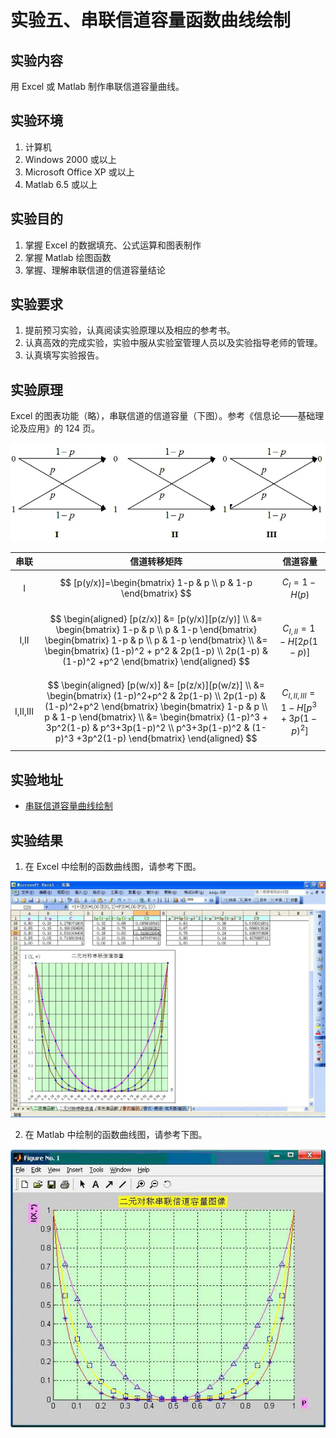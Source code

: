 # 实验五、串联信道容量函数曲线绘制

## 实验内容

用 Excel 或 Matlab 制作串联信道容量曲线。

## 实验环境

1. 计算机
2. Windows 2000 或以上
3. Microsoft Office XP 或以上
4. Matlab 6.5 或以上

## 实验目的

1. 掌握 Excel 的数据填充、公式运算和图表制作
2. 掌握 Matlab 绘图函数
3. 掌握、理解串联信道的信道容量结论

## 实验要求

1. 提前预习实验，认真阅读实验原理以及相应的参考书。
2. 认真高效的完成实验，实验中服从实验室管理人员以及实验指导老师的管理。
3. 认真填写实验报告。

## 实验原理

Excel 的图表功能（略），串联信道的信道容量（下图）。参考《信息论——基础理论及应用》的 124 页。

![串联信道的信道容量，王顶，408542507@qq.com](images/lab05-01.webp)

| 串联 |  信道转移矩阵 |  信道容量  |
| :---: | ---------     | ---------- |
|   I    |  $$ [p(y/x)]=\begin{bmatrix} 1-p & p \\ p & 1-p  \end{bmatrix} $$    | $$ C_I = 1-H(p) $$  |
| I,II   | $$ \begin{aligned} [p(z/x)] &= [p(y/x)][p(z/y)] \\ &= \begin{bmatrix} 1-p & p \\ p   & 1-p  \end{bmatrix} \begin{bmatrix}  1-p & p \\  p  & 1-p  \end{bmatrix} \\  &= \begin{bmatrix}  (1-p)^2 + p^2 & 2p(1-p) \\  2p(1-p) & (1-p)^2 +p^2  \end{bmatrix}  \end{aligned} $$  |  $$ C_{I,II}=1-H[2p(1-p)] $$ |
| I,II,III | $$ \begin{aligned} [p(w/x)] &= [p(z/x)][p(w/z)] \\ &= \begin{bmatrix} (1-p)^2+p^2 & 2p(1-p) \\ 2p(1-p)   & (1-p)^2+p^2  \end{bmatrix} \begin{bmatrix}  1-p & p \\  p  & 1-p  \end{bmatrix} \\  &= \begin{bmatrix}  (1-p)^3 + 3p^2(1-p) & p^3+3p(1-p)^2 \\  p^3+3p(1-p)^2 & (1-p)^3 +3p^2(1-p)  \end{bmatrix}  \end{aligned} $$  | $$ C_{I,II,III}=1-H[p^3+3p(1-p)^2] $$ |

## 实验地址

- [串联信道容量曲线绘制](http://info-lab.wangding.co/labs/lab05.html)
  
## 实验结果

1. 在 Excel 中绘制的函数曲线图，请参考下图。

  ![Excel 绘制的函数曲线，王顶，408542507@qq.com](images/lab05-04.webp)

2. 在 Matlab 中绘制的函数曲线图，请参考下图。

  ![Matlab 绘制的函数曲线，王顶，408542507@qq.com](images/lab05-05.webp)

